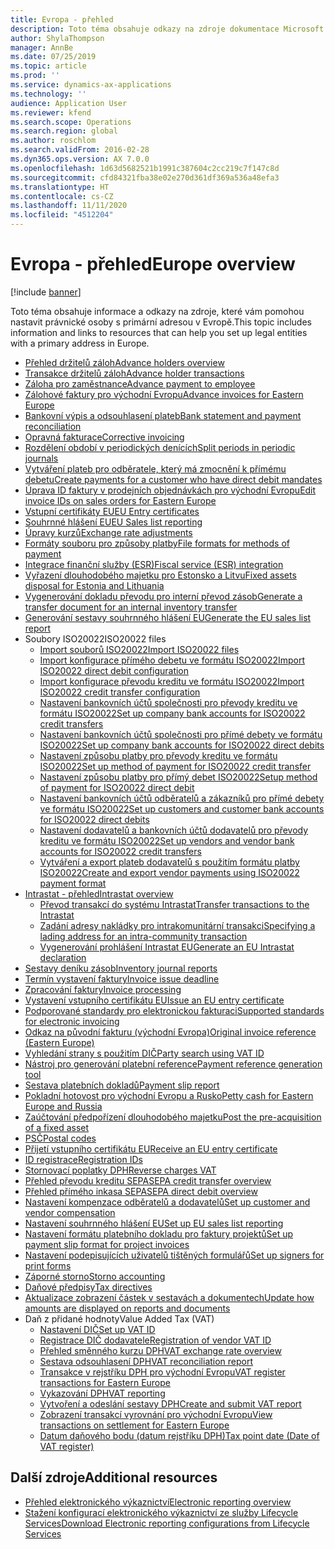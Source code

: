 ```yaml
---
title: Evropa - přehled
description: Toto téma obsahuje odkazy na zdroje dokumentace Microsoft Dynamics 365 Finance pro Evropu.
author: ShylaThompson
manager: AnnBe
ms.date: 07/25/2019
ms.topic: article
ms.prod: ''
ms.service: dynamics-ax-applications
ms.technology: ''
audience: Application User
ms.reviewer: kfend
ms.search.scope: Operations
ms.search.region: global
ms.author: roschlom
ms.search.validFrom: 2016-02-28
ms.dyn365.ops.version: AX 7.0.0
ms.openlocfilehash: 1d63d5682521b1991c387604c2cc219c7f147c8d
ms.sourcegitcommit: cfd84321fba38e02e270d361df369a536a48efa3
ms.translationtype: HT
ms.contentlocale: cs-CZ
ms.lasthandoff: 11/11/2020
ms.locfileid: "4512204"
---
```

# <a name="europe-overview"></a><span data-ttu-id="516b4-103">Evropa - přehled</span><span class="sxs-lookup"><span data-stu-id="516b4-103">Europe overview</span></span>

[!include [banner](../includes/banner.md)]

<span data-ttu-id="516b4-104">Toto téma obsahuje informace a odkazy na zdroje, které vám pomohou nastavit právnické osoby s primární adresou v Evropě.</span><span class="sxs-lookup"><span data-stu-id="516b4-104">This topic includes information and links to resources that can help you set up legal entities with a primary address in Europe.</span></span> 

- [<span data-ttu-id="516b4-105">Přehled držitelů záloh</span><span class="sxs-lookup"><span data-stu-id="516b4-105">Advance holders overview</span></span>](emea-advance-holders.md)
 - [<span data-ttu-id="516b4-106">Transakce držitelů záloh</span><span class="sxs-lookup"><span data-stu-id="516b4-106">Advance holder transactions</span></span>](emea-advance-holders-transactions.md)
 - [<span data-ttu-id="516b4-107">Záloha pro zaměstnance</span><span class="sxs-lookup"><span data-stu-id="516b4-107">Advance payment to employee</span></span>](tasks/advance-payment-employee.md)
- [<span data-ttu-id="516b4-108">Zálohové faktury pro východní Evropu</span><span class="sxs-lookup"><span data-stu-id="516b4-108">Advance invoices for Eastern Europe</span></span>](emea-advance-invoice.md)
- [<span data-ttu-id="516b4-109">Bankovní výpis a odsouhlasení plateb</span><span class="sxs-lookup"><span data-stu-id="516b4-109">Bank statement and payment reconciliation</span></span>](emea-bank-reconciliation.md)
- [<span data-ttu-id="516b4-110">Opravná fakturace</span><span class="sxs-lookup"><span data-stu-id="516b4-110">Corrective invoicing</span></span>](emea-corrective-invoice.md)
- [<span data-ttu-id="516b4-111">Rozdělení období v periodických denících</span><span class="sxs-lookup"><span data-stu-id="516b4-111">Split periods in periodic journals</span></span>](emea-create-post-periodic-journals.md)
- [<span data-ttu-id="516b4-112">Vytváření plateb pro odběratele, který má zmocnění k přímému debetu</span><span class="sxs-lookup"><span data-stu-id="516b4-112">Create payments for a customer who have direct debit mandates</span></span>](tasks/create-payments-customers-who-have-direct-debit-mandates.md)
- [<span data-ttu-id="516b4-113">Úprava ID faktury v prodejních objednávkách pro východní Evropu</span><span class="sxs-lookup"><span data-stu-id="516b4-113">Edit invoice IDs on sales orders for Eastern Europe</span></span>](emea-edit-invoice-id-sales-orders.md)
- [<span data-ttu-id="516b4-114">Vstupní certifikáty EU</span><span class="sxs-lookup"><span data-stu-id="516b4-114">EU Entry certificates</span></span>](emea-entry-certificates.md)
- [<span data-ttu-id="516b4-115">Souhrnné hlášení EU</span><span class="sxs-lookup"><span data-stu-id="516b4-115">EU Sales list reporting</span></span>](emea-eu-sales-list.md)
- [<span data-ttu-id="516b4-116">Úpravy kurzů</span><span class="sxs-lookup"><span data-stu-id="516b4-116">Exchange rate adjustments</span></span>](emea-exchange-rate-adjustments.md)
- [<span data-ttu-id="516b4-117">Formáty souboru pro způsoby platby</span><span class="sxs-lookup"><span data-stu-id="516b4-117">File formats for methods of payment</span></span>](emea-select-file-formats-for-the-method-of-payments.md)
- [<span data-ttu-id="516b4-118">Integrace finanční služby (ESR)</span><span class="sxs-lookup"><span data-stu-id="516b4-118">Fiscal service (ESR) integration</span></span>](emea-fiscal-service-integration.md)
- [<span data-ttu-id="516b4-119">Vyřazení dlouhodobého majetku pro Estonsko a Litvu</span><span class="sxs-lookup"><span data-stu-id="516b4-119">Fixed assets disposal for Estonia and Lithuania</span></span>](emea-credit-note-reverse-fixed-asset-sale.md)
- [<span data-ttu-id="516b4-120">Vygenerování dokladu převodu pro interní převod zásob</span><span class="sxs-lookup"><span data-stu-id="516b4-120">Generate a transfer document for an internal inventory transfer</span></span>](tasks/transfer-document-internal-inventory-transfer.md)
- [<span data-ttu-id="516b4-121">Generování sestavy souhrnného hlášení EU</span><span class="sxs-lookup"><span data-stu-id="516b4-121">Generate the EU sales list report</span></span>](tasks/eur-00011-eu-sales-list-report.md)
- <span data-ttu-id="516b4-122">Soubory ISO20022</span><span class="sxs-lookup"><span data-stu-id="516b4-122">ISO20022 files</span></span>
  - [<span data-ttu-id="516b4-123">Import souborů ISO20022</span><span class="sxs-lookup"><span data-stu-id="516b4-123">Import ISO20022 files</span></span>](emea-ISO20022-file-formats.md)
  - [<span data-ttu-id="516b4-124">Import konfigurace přímého debetu ve formátu ISO20022</span><span class="sxs-lookup"><span data-stu-id="516b4-124">Import ISO20022 direct debit configuration</span></span>](tasks/import-iso20022-direct-debit-configuration.md)
  - [<span data-ttu-id="516b4-125">Import konfigurace převodu kreditu ve formátu ISO20022</span><span class="sxs-lookup"><span data-stu-id="516b4-125">Import ISO20022 credit transfer configuration</span></span>](tasks/import-iso20022-credit-transfer-configuration.md)
  - [<span data-ttu-id="516b4-126">Nastavení bankovních účtů společnosti pro převody kreditu ve formátu ISO20022</span><span class="sxs-lookup"><span data-stu-id="516b4-126">Set up company bank accounts for ISO20022 credit transfers</span></span>](tasks/set-up-company-bank-accounts-iso20022-credit-transfers.md)
  - [<span data-ttu-id="516b4-127">Nastavení bankovních účtů společnosti pro přímé debety ve formátu ISO20022</span><span class="sxs-lookup"><span data-stu-id="516b4-127">Set up company bank accounts for ISO20022 direct debits</span></span>](tasks/set-up-company-bank-accounts-iso20022-direct-debits.md)
  - [<span data-ttu-id="516b4-128">Nastavení způsobu platby pro převody kreditu ve formátu ISO20022</span><span class="sxs-lookup"><span data-stu-id="516b4-128">Set up method of payment for ISO20022 credit transfer</span></span>](tasks/set-up-method-payment-iso20022-credit-transfer.md)
  - [<span data-ttu-id="516b4-129">Nastavení způsobu platby pro přímý debet ISO20022</span><span class="sxs-lookup"><span data-stu-id="516b4-129">Setup method of payment for ISO20022 direct debit</span></span>](tasks/setup-method-payment-iso20022-direct-debit.md)
  - [<span data-ttu-id="516b4-130">Nastavení bankovních účtů odběratelů a zákazníků pro přímé debety ve formátu ISO20022</span><span class="sxs-lookup"><span data-stu-id="516b4-130">Set up customers and customer bank accounts for ISO20022 direct debits</span></span>](tasks/set-up-bank-accounts-iso20022-direct-debits.md)
  - [<span data-ttu-id="516b4-131">Nastavení dodavatelů a bankovních účtů dodavatelů pro převody kreditu ve formátu ISO20022</span><span class="sxs-lookup"><span data-stu-id="516b4-131">Set up vendors and vendor bank accounts for ISO20022 credit transfers</span></span>](tasks/set-up-vendor-iso20022-credit-transfers.md)
  - [<span data-ttu-id="516b4-132">Vytváření a export plateb dodavatelů s použitím formátu platby ISO20022</span><span class="sxs-lookup"><span data-stu-id="516b4-132">Create and export vendor payments using ISO20022 payment format</span></span>](tasks/create-export-vendor-payments-iso20022-payment-format.md)
- [<span data-ttu-id="516b4-133">Intrastat - přehled</span><span class="sxs-lookup"><span data-stu-id="516b4-133">Intrastat overview</span></span>](emea-intrastat.md)
  - [<span data-ttu-id="516b4-134">Převod transakcí do systému Intrastat</span><span class="sxs-lookup"><span data-stu-id="516b4-134">Transfer transactions to the Intrastat</span></span>](tasks/transfer-transactions-intrastat.md)
  - [<span data-ttu-id="516b4-135">Zadání adresy nakládky pro intrakomunitární transakci</span><span class="sxs-lookup"><span data-stu-id="516b4-135">Specifying a lading address for an intra-community transaction</span></span>](tasks/eur-00002-specify-lading-address-intra-community.md)
  - [<span data-ttu-id="516b4-136">Vygenerování prohlášení Intrastat EU</span><span class="sxs-lookup"><span data-stu-id="516b4-136">Generate an EU Intrastat declaration</span></span>](tasks/eur-00002-eu-intrastat-declaration.md)
- [<span data-ttu-id="516b4-137">Sestavy deníku zásob</span><span class="sxs-lookup"><span data-stu-id="516b4-137">Inventory journal reports</span></span>](emea-set-up-report-inventory-journal-names.md)
- [<span data-ttu-id="516b4-138">Termín vystavení faktury</span><span class="sxs-lookup"><span data-stu-id="516b4-138">Invoice issue deadline</span></span>](emea-invoice-issue-deadline.md)
- [<span data-ttu-id="516b4-139">Zpracování faktury</span><span class="sxs-lookup"><span data-stu-id="516b4-139">Invoice processing</span></span>](emea-invoice-processing.md)
- [<span data-ttu-id="516b4-140">Vystavení vstupního certifikátu EU</span><span class="sxs-lookup"><span data-stu-id="516b4-140">Issue an EU entry certificate</span></span>](tasks/eur-00012-issue-eu-entry-certificate.md)
- [<span data-ttu-id="516b4-141">Podporované standardy pro elektronickou fakturaci</span><span class="sxs-lookup"><span data-stu-id="516b4-141">Supported standards for electronic invoicing</span></span>](emea-oioubl-standards-electronic-invoicing.md)
- [<span data-ttu-id="516b4-142">Odkaz na původní fakturu (východní Evropa)</span><span class="sxs-lookup"><span data-stu-id="516b4-142">Original invoice reference (Eastern Europe)</span></span>](tasks/ee-00004-original-invoice-reference.md)
- [<span data-ttu-id="516b4-143">Vyhledání strany s použitím DIČ</span><span class="sxs-lookup"><span data-stu-id="516b4-143">Party search using VAT ID</span></span>](tasks/eur-00015-party-search-vat-id.md)
- [<span data-ttu-id="516b4-144">Nástroj pro generování platební reference</span><span class="sxs-lookup"><span data-stu-id="516b4-144">Payment reference generation tool</span></span>](tasks/ee-00015-payment-reference-generation-tool.md)
- [<span data-ttu-id="516b4-145">Sestava platebních dokladů</span><span class="sxs-lookup"><span data-stu-id="516b4-145">Payment slip report</span></span>](emea-eur-payment-slip-report-giro.md)
- [<span data-ttu-id="516b4-146">Pokladní hotovost pro východní Evropu a Rusko</span><span class="sxs-lookup"><span data-stu-id="516b4-146">Petty cash for Eastern Europe and Russia</span></span>](emea-petty-cash.md)
- [<span data-ttu-id="516b4-147">Zaúčtování předpořízení dlouhodobého majetku</span><span class="sxs-lookup"><span data-stu-id="516b4-147">Post the pre-acquisition of a fixed asset</span></span>](emea-pre-acquisition-acquisition-fixed-asset.md)
- [<span data-ttu-id="516b4-148">PSČ</span><span class="sxs-lookup"><span data-stu-id="516b4-148">Postal codes</span></span>](emea-import-create-postal-codes-manually.md)
- [<span data-ttu-id="516b4-149">Přijetí vstupního certifikátu EU</span><span class="sxs-lookup"><span data-stu-id="516b4-149">Receive an EU entry certificate</span></span>](tasks/eur-00012-receive-eu-entry-certificate.md)
- [<span data-ttu-id="516b4-150">ID registrace</span><span class="sxs-lookup"><span data-stu-id="516b4-150">Registration IDs</span></span>](emea-registration-ids.md)
- [<span data-ttu-id="516b4-151">Stornovací poplatky DPH</span><span class="sxs-lookup"><span data-stu-id="516b4-151">Reverse charges VAT</span></span>](emea-reverse-charge.md)
- [<span data-ttu-id="516b4-152">Přehled převodu kreditu SEPA</span><span class="sxs-lookup"><span data-stu-id="516b4-152">SEPA credit transfer overview</span></span>](../accounts-payable/sepa-credit-transfer.md)
- [<span data-ttu-id="516b4-153">Přehled přímého inkasa SEPA</span><span class="sxs-lookup"><span data-stu-id="516b4-153">SEPA direct debit overview</span></span>](../accounts-receivable/sepa-direct-debit-overview.md)
- [<span data-ttu-id="516b4-154">Nastavení kompenzace odběratelů a dodavatelů</span><span class="sxs-lookup"><span data-stu-id="516b4-154">Set up customer and vendor compensation</span></span>](emea-compensation-customer-vendor-transactions.md)
- [<span data-ttu-id="516b4-155">Nastavení souhrnného hlášení EU</span><span class="sxs-lookup"><span data-stu-id="516b4-155">Set up EU sales list reporting</span></span>](tasks/eur-00011-eu-sales-list-reporting.md)
- [<span data-ttu-id="516b4-156">Nastavení formátu platebního dokladu pro faktury projektů</span><span class="sxs-lookup"><span data-stu-id="516b4-156">Set up payment slip format for project invoices</span></span>](tasks/set-up-payment-slip-format-project-invoices.md)
- [<span data-ttu-id="516b4-157">Nastavení podepisujících uživatelů tištěných formulářů</span><span class="sxs-lookup"><span data-stu-id="516b4-157">Set up signers for print forms</span></span>](emea-set-up-signers-for-printing-forms.md)
- [<span data-ttu-id="516b4-158">Záporné storno</span><span class="sxs-lookup"><span data-stu-id="516b4-158">Storno accounting</span></span>](emea-storno.md)
- [<span data-ttu-id="516b4-159">Daňové předpisy</span><span class="sxs-lookup"><span data-stu-id="516b4-159">Tax directives</span></span>](emea-tax-directives.md)
- [<span data-ttu-id="516b4-160">Aktualizace zobrazení částek v sestavách a dokumentech</span><span class="sxs-lookup"><span data-stu-id="516b4-160">Update how amounts are displayed on reports and documents</span></span>](emea-amount-printing-forms.md)
- <span data-ttu-id="516b4-161">Daň z přidané hodnoty</span><span class="sxs-lookup"><span data-stu-id="516b4-161">Value Added Tax (VAT)</span></span>
  - [<span data-ttu-id="516b4-162">Nastavení DIČ</span><span class="sxs-lookup"><span data-stu-id="516b4-162">Set up VAT ID</span></span>](tasks/eur-00015-vat-id.md)
  - [<span data-ttu-id="516b4-163">Registrace DIČ dodavatele</span><span class="sxs-lookup"><span data-stu-id="516b4-163">Registration of vendor VAT ID</span></span>](tasks/eur-00015-registration-vendor-vat-id.md)
  - [<span data-ttu-id="516b4-164">Přehled směnného kurzu DPH</span><span class="sxs-lookup"><span data-stu-id="516b4-164">VAT exchange rate overview</span></span>](emea-vat-exchange-rate.md)
  - [<span data-ttu-id="516b4-165">Sestava odsouhlasení DPH</span><span class="sxs-lookup"><span data-stu-id="516b4-165">VAT reconciliation report</span></span>](tasks/eur-00018-vat-reconciliation-report.md)
  - [<span data-ttu-id="516b4-166">Transakce v rejstříku DPH pro východní Evropu</span><span class="sxs-lookup"><span data-stu-id="516b4-166">VAT register transactions for Eastern Europe</span></span>](emea-vat-register-transactions.md)
  - [<span data-ttu-id="516b4-167">Vykazování DPH</span><span class="sxs-lookup"><span data-stu-id="516b4-167">VAT reporting</span></span>](emea-vat-reporting.md)
  - [<span data-ttu-id="516b4-168">Vytvoření a odeslání sestavy DPH</span><span class="sxs-lookup"><span data-stu-id="516b4-168">Create and submit VAT report</span></span>](tasks/create-submit-vat-report.md)
  - [<span data-ttu-id="516b4-169">Zobrazení transakcí vyrovnání pro východní Evropu</span><span class="sxs-lookup"><span data-stu-id="516b4-169">View transactions on settlement for Eastern Europe</span></span>](emea-transactions-settlement-form.md)
  - [<span data-ttu-id="516b4-170">Datum daňového bodu (datum rejstříku DPH)</span><span class="sxs-lookup"><span data-stu-id="516b4-170">Tax point date (Date of VAT register)</span></span>](emea-tax-point-date.md)

## <a name="additional-resources"></a><span data-ttu-id="516b4-171">Další zdroje</span><span class="sxs-lookup"><span data-stu-id="516b4-171">Additional resources</span></span>

- [<span data-ttu-id="516b4-172">Přehled elektronického výkaznictví</span><span class="sxs-lookup"><span data-stu-id="516b4-172">Electronic reporting overview</span></span>](../../dev-itpro/analytics/general-electronic-reporting.md)
- [<span data-ttu-id="516b4-173">Stažení konfigurací elektronického výkaznictví ze služby Lifecycle Services</span><span class="sxs-lookup"><span data-stu-id="516b4-173">Download Electronic reporting configurations from Lifecycle Services</span></span>](../../dev-itpro/analytics/download-electronic-reporting-configuration-lcs.md)
